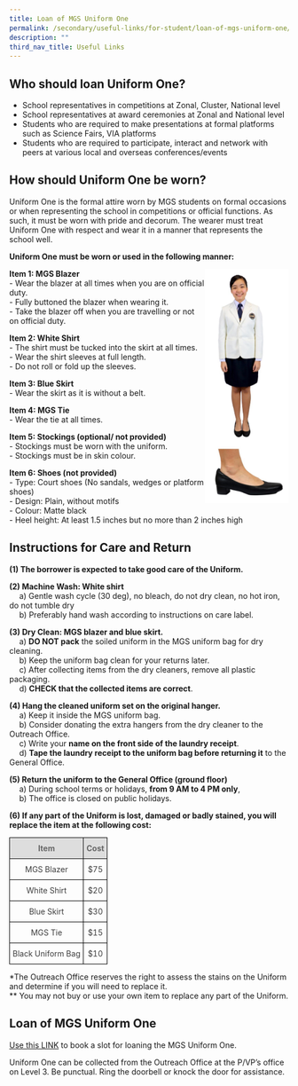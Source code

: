 ```yaml
---
title: Loan of MGS Uniform One
permalink: /secondary/useful-links/for-student/loan-of-mgs-uniform-one/
description: ""
third_nav_title: Useful Links
---
```

## Who should loan Uniform One?
*   School representatives in competitions at Zonal, Cluster, National level
*   School representatives at award ceremonies at Zonal and National level
*   Students who are required to make presentations at formal platforms such as Science Fairs, VIA platforms
*   Students who are required to participate, interact and network with peers at various local and overseas conferences/events



## How should Uniform One be worn?
Uniform One is the formal attire worn by MGS students on formal occasions or when representing the school in competitions or official functions. As such, it must be worn with pride and decorum. The wearer must treat Uniform One with respect and wear it in a manner that represents the school well.

**Uniform One must be worn or used in the following manner:**

<img src="/images/Secondary/uniform-one.jpg" style="width:30%" align="right">

**Item 1: MGS Blazer**
<br> - Wear the blazer at all times when you are on official duty.
<br> - Fully buttoned the blazer when wearing it. 
<br> - Take the blazer off when you are travelling or not on official duty.  


**Item 2: White Shirt**
<br> - The shirt must be tucked into the skirt at all times.
<br> - Wear the shirt sleeves at full length.
<br> - Do not roll or fold up the sleeves.  


**Item 3: Blue Skirt**
<br> - Wear the skirt as it is without a belt.  
      
    
**Item 4: MGS Tie** 
<br> - Wear the tie at all times.  
    
		
**Item 5: Stockings (optional/ not provided)**
<br> - Stockings must be worn with the uniform.
<br> - Stockings must be in skin colour.  
    

**Item 6: Shoes (not provided)**
<br> - Type: Court shoes (No sandals, wedges or platform shoes)
<br> - Design: Plain, without motifs
<br> - Colour: Matte black
<br> - Heel height: At least 1.5 inches but no more than 2 inches high



## Instructions for Care and Return

**(1) The borrower is expected to take good care of the Uniform.**


**(2) Machine Wash: White shirt**
<br>  a) Gentle wash cycle (30 deg), no bleach, do not dry clean, no hot iron, do not tumble dry
<br>  b) Preferably hand wash according to instructions on care label.


**(3) Dry Clean: MGS blazer and blue skirt.**
<br>  a) **DO NOT pack** the soiled uniform in the MGS uniform bag for dry cleaning.
<br>  b) Keep the uniform bag clean for your returns later.
<br>  c) After collecting items from the dry cleaners, remove all plastic packaging.
<br>  d) **CHECK that the collected items are correct**.


**(4) Hang the cleaned uniform set on the original hanger.**
<br>  a) Keep it inside the MGS uniform bag.
<br>  b) Consider donating the extra hangers from the dry cleaner to the Outreach Office.
<br>  c) Write your **name on the front side of the laundry receipt**. 
<br>  d) **Tape the laundry receipt to the uniform bag before returning it** to the General Office.


**(5) Return the uniform to the General Office (ground floor)**
<br>  a) During school terms or holidays, **from 9 AM to 4 PM only**, 
<br>  b) The office is closed on public holidays.


**(6) If any part of the Uniform is lost, damaged or badly stained, you will replace the item at the following cost:**


<style type="text/css">
.tg  {border-collapse:collapse;border-spacing:0;}
.tg td{border-color:black;border-style:solid;border-width:1px;
  overflow:hidden;padding:10px 5px;word-break:normal;}
.tg th{border-color:black;border-style:solid;border-width:1px;font-weight:normal;overflow:hidden;padding:10px 5px;word-break:normal;}
.tg .tg-5hwe{color:#3D3D3D;text-align:center;vertical-align:middle}
.tg .tg-feqv{background-color:#DDD;color:#666;font-weight:bold;text-align:center;vertical-align:middle}
</style>
<table class="tg">
<thead>
  <tr>
    <th class="tg-feqv"><span style="color:#666;background-color:#DDD">Item</span></th>
    <th class="tg-feqv"><span style="color:#666;background-color:#DDD">Cost</span></th>
  </tr>
</thead>
<tbody>
  <tr>
    <td class="tg-5hwe">MGS Blazer</td>
    <td class="tg-5hwe">$75</td>
  </tr>
  <tr>
    <td class="tg-5hwe">White Shirt</td>
    <td class="tg-5hwe">$20</td>
  </tr>
  <tr>
    <td class="tg-5hwe">Blue Skirt</td>
    <td class="tg-5hwe">$30</td>
  </tr>
  <tr>
    <td class="tg-5hwe">MGS Tie</td>
    <td class="tg-5hwe">$15</td>
  </tr>
  <tr>
    <td class="tg-5hwe">Black Uniform Bag</td>
    <td class="tg-5hwe">$10</td>
  </tr>
</tbody>
</table>

*The Outreach Office reserves the right to assess the stains on the Uniform and determine if you will need to replace it.  <br>
** You may not buy or use your own item to replace any part of the Uniform.



## Loan of MGS Uniform One
  
[Use this LINK](https://docs.google.com/forms/d/e/1FAIpQLScu6bQdz1x6gAo8xruDzLvMOLrFg-Nq_Ws3eYHdJhVAWzZ7XA/viewform) to book a slot for loaning the MGS Uniform One.  
  
Uniform One can be collected from the Outreach Office at the P/VP’s office on Level 3. Be punctual. Ring the doorbell or knock the door for assistance.